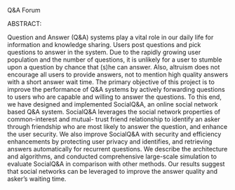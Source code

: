 Q&A Forum

ABSTRACT:
 
 Question and Answer (Q&A) systems play a vital role in our daily life for information and knowledge sharing. Users post questions and pick 
 questions to answer in the system. Due to the rapidly growing user population and the number of questions, it is unlikely for a user to 
 stumble upon a question by chance that (s)he can answer. Also, altruism does not encourage all users to provide answers, not to mention 
 high quality answers with a short answer wait time. The primary objective of this project is to improve the performance of Q&A systems by
 actively forwarding questions to users who are capable and willing to answer the questions. To this end, we have designed and implemented
 SocialQ&A, an online social network based Q&A system. SocialQ&A leverages the social network properties of common-interest and mutual-
 trust friend relationship to identify an asker through friendship who are most likely to answer the question, and enhance the user 
 security. We also improve SocialQ&A with security and efficiency enhancements by protecting user privacy and identifies, and retrieving 
 answers automatically for recurrent questions. We describe the architecture and algorithms, and conducted comprehensive large-scale 
 simulation to evaluate SocialQ&A in comparison with other methods. Our results suggest that social networks can be leveraged to improve 
 the answer quality and asker’s waiting time. 
 
 
